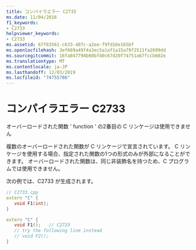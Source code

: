 ```yaml
---
title: コンパイラエラー C2733
ms.date: 11/04/2016
f1_keywords:
- C2733
helpviewer_keywords:
- C2733
ms.assetid: 67f83561-c633-407c-a2ee-f9fd16e165bf
ms.openlocfilehash: 3ef669a49f4a3ec5a1af1a15a79f2511fa2699dd
ms.sourcegitcommit: 16fa847794b60bf40c67d20f74751a67fccb602e
ms.translationtype: MT
ms.contentlocale: ja-JP
ms.lasthandoff: 12/03/2019
ms.locfileid: "74755786"
---
```

# <a name="compiler-error-c2733"></a>コンパイラエラー C2733

オーバーロードされた関数 ' function ' の2番目の C リンケージは使用できません

複数のオーバーロードされた関数が C リンケージで宣言されています。 C リンケージを使用する場合、指定された関数の1つの形式のみが外部になることができます。 オーバーロードされた関数は、同じ非装飾名を持つため、C プログラムでは使用できません。

次の例では、C2733 が生成されます。

```cpp
// C2733.cpp
extern "C" {
   void F1(int);
}

extern "C" {
   void F1();   // C2733
   // try the following line instead
   // void F2();
}
```
